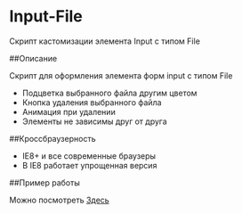 Input-File
==========

Скрипт кастомизации элемента Input с типом File

##Описание

Скрипт для оформления элемента форм input с типом File

- Подцветка выбранного файла другим цветом
- Кнопка удаления выбранного файла
- Анимация при удалении
- Элементы не зависимы друг от друга

##Кроссбраузерность

- IE8+ и все современные браузеры
- В IE8 работает упрощенная версия

##Пример работы

Можно посмотреть <a href="http://example.web-ulyanov.ru/frontend/input-file">Здесь</a>